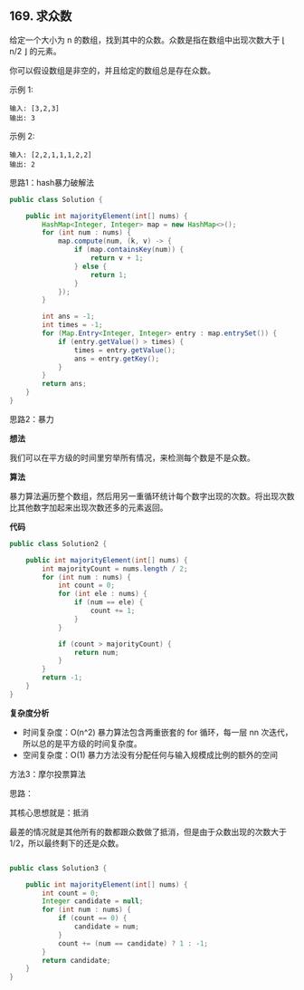 ## 169. 求众数

给定一个大小为 n 的数组，找到其中的众数。众数是指在数组中出现次数大于 ⌊ n/2 ⌋ 的元素。

你可以假设数组是非空的，并且给定的数组总是存在众数。

示例 1:

```
输入: [3,2,3]
输出: 3
```

示例 2:

```
输入: [2,2,1,1,1,2,2]
输出: 2
```

思路1：hash暴力破解法

```java
public class Solution {

    public int majorityElement(int[] nums) {
        HashMap<Integer, Integer> map = new HashMap<>();
        for (int num : nums) {
            map.compute(num, (k, v) -> {
                if (map.containsKey(num)) {
                    return v + 1;
                } else {
                    return 1;
                }
            });
        }

        int ans = -1;
        int times = -1;
        for (Map.Entry<Integer, Integer> entry : map.entrySet()) {
            if (entry.getValue() > times) {
                times = entry.getValue();
                ans = entry.getKey();
            }
        }
        return ans;
    }
}
```

思路2：暴力

**想法**

我们可以在平方级的时间里穷举所有情况，来检测每个数是不是众数。

**算法**

暴力算法遍历整个数组，然后用另一重循环统计每个数字出现的次数。将出现次数比其他数字加起来出现次数还多的元素返回。

**代码**

```java
public class Solution2 {

    public int majorityElement(int[] nums) {
        int majorityCount = nums.length / 2;
        for (int num : nums) {
            int count = 0;
            for (int ele : nums) {
                if (num == ele) {
                    count += 1;
                }
            }

            if (count > majorityCount) {
                return num;
            }
        }
        return -1;
    }
}
```

**复杂度分析**

- 时间复杂度：O(n^2)   暴力算法包含两重嵌套的 for 循环，每一层 nn 次迭代，所以总的是平方级的时间复杂度。
- 空间复杂度：O(1)     暴力方法没有分配任何与输入规模成比例的额外的空间
   
方法3：摩尔投票算法

思路：

其核心思想就是：抵消

最差的情况就是其他所有的数都跟众数做了抵消，但是由于众数出现的次数大于1/2，所以最终剩下的还是众数。

```java

public class Solution3 {

    public int majorityElement(int[] nums) {
        int count = 0;
        Integer candidate = null;
        for (int num : nums) {
            if (count == 0) {
                candidate = num;
            }
            count += (num == candidate) ? 1 : -1;
        }
        return candidate;
    }
}
```